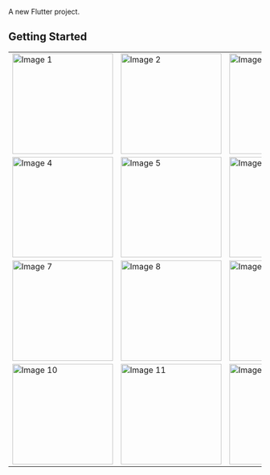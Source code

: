 
A new Flutter project.
## Getting Started

<table>
  <tr>
    <td><img src="https://github.com/Rehman85/Snail-Taxi-App/assets/144882089/f0f5b1ba-eef7-426b-b994-4ddc2f3d2fc8" alt="Image 1" width="200"></td>
    <td><img src="https://github.com/Rehman85/Snail-Taxi-App/assets/144882089/3af67860-0762-4279-b1af-83c07582c9dc" alt="Image 2" width="200"></td>
    <td><img src="https://github.com/Rehman85/Snail-Taxi-App/assets/144882089/26b9b3d2-a22a-43fa-b0ad-fe4dc84d74fb" alt="Image 3" width="200"></td>
  </tr>
  <tr>
    <td><img src="https://github.com/Rehman85/Snail-Taxi-App/assets/144882089/1ace9441-4403-4afe-b7c9-323c43d5363e" alt="Image 4" width="200"></td>
    <td><img src="https://github.com/Rehman85/Snail-Taxi-App/assets/144882089/9992f1f7-0666-488b-a67c-92f9c959da65" alt="Image 5" width="200"></td>
    <td><img src="https://github.com/Rehman85/Snail-Taxi-App/assets/144882089/4f81c5c4-f3f9-46c8-b83e-6aca5027cb6b" alt="Image 6" width="200"></td>
  </tr>
  <tr>
    <td><img src="https://github.com/Rehman85/Snail-Taxi-App/assets/144882089/7e4758c4-8336-424f-aa4f-9ca6938f3b0d" alt="Image 7" width="200"></td>
    <td><img src="https://github.com/Rehman85/Snail-Taxi-App/assets/144882089/f3694556-ed8d-40e0-8790-d8144e927472" alt="Image 8" width="200"></td>
    <td><img src="https://github.com/Rehman85/Snail-Taxi-App/assets/144882089/39f3b9ac-a5b0-49f8-9d88-0676d390c811" alt="Image 9" width="200"></td>
  </tr>
  <tr>
    <td><img src="https://github.com/Rehman85/Snail-Taxi-App/assets/144882089/e085837d-78d1-49a1-97a4-5b344f864989" alt="Image 10" width="200"></td>
    <td><img src="https://github.com/Rehman85/Snail-Taxi-App/assets/144882089/ead1d685-0c6a-4ad5-81b9-d59dd47fc598" alt="Image 11" width="200"></td>
    <td><img src="https://github.com/Rehman85/Snail-Taxi-App/assets/144882089/f0f5b1ba-eef7-426b-b994-4ddc2f3d2fc8" alt="Image 1" width="200"></td>

  
  </tr>
</table>







